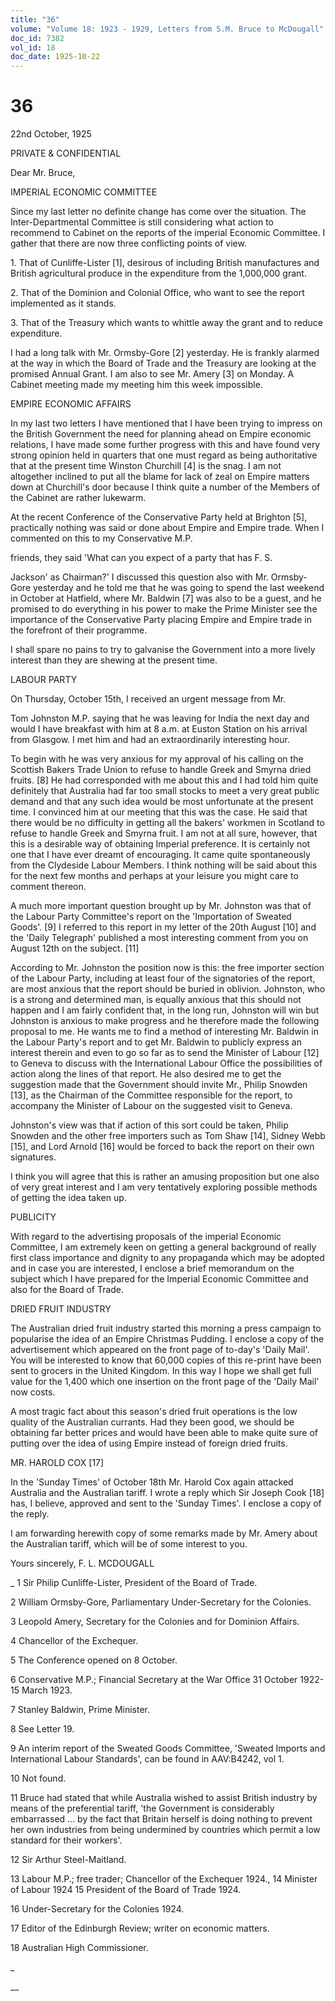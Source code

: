 ```yaml
---
title: "36"
volume: "Volume 18: 1923 - 1929, Letters from S.M. Bruce to McDougall"
doc_id: 7382
vol_id: 18
doc_date: 1925-10-22
---
```


# 36

22nd October, 1925

PRIVATE &amp; CONFIDENTIAL

Dear Mr. Bruce,

IMPERIAL ECONOMIC COMMITTEE

Since my last letter no definite change has come over the situation. The Inter-Departmental Committee is still considering what action to recommend to Cabinet on the reports of the imperial Economic Committee. I gather that there are now three conflicting points of view.

1\. That of Cunliffe-Lister [1], desirous of including British manufactures and British agricultural produce in the expenditure from the 1,000,000 grant.

2\. That of the Dominion and Colonial Office, who want to see the report implemented as it stands.

3\. That of the Treasury which wants to whittle away the grant and to reduce expenditure.

I had a long talk with Mr. Ormsby-Gore [2] yesterday. He is frankly alarmed at the way in which the Board of Trade and the Treasury are looking at the promised Annual Grant. I am also to see Mr. Amery [3] on Monday. A Cabinet meeting made my meeting him this week impossible.

EMPIRE ECONOMIC AFFAIRS

In my last two letters I have mentioned that I have been trying to impress on the British Government the need for planning ahead on Empire economic relations, I have made some further progress with this and have found very strong opinion held in quarters that one must regard as being authoritative that at the present time Winston Churchill [4] is the snag. I am not altogether inclined to put all the blame for lack of zeal on Empire matters down at Churchill's door because I think quite a number of the Members of the Cabinet are rather lukewarm.

At the recent Conference of the Conservative Party held at Brighton [5], practically nothing was said or done about Empire and Empire trade. When I commented on this to my Conservative M.P.

friends, they said 'What can you expect of a party that has F. S.

Jackson' as Chairman?' I discussed this question also with Mr. Ormsby-Gore yesterday and he told me that he was going to spend the last weekend in October at Hatfield, where Mr. Baldwin [7] was also to be a guest, and he promised to do everything in his power to make the Prime Minister see the importance of the Conservative Party placing Empire and Empire trade in the forefront of their programme.

I shall spare no pains to try to galvanise the Government into a more lively interest than they are shewing at the present time.

LABOUR PARTY

On Thursday, October 15th, I received an urgent message from Mr.

Tom Johnston M.P. saying that he was leaving for India the next day and would I have breakfast with him at 8 a.m. at Euston Station on his arrival from Glasgow. I met him and had an extraordinarily interesting hour.

To begin with he was very anxious for my approval of his calling on the Scottish Bakers Trade Union to refuse to handle Greek and Smyrna dried fruits. [8] He had corresponded with me about this and I had told him quite definitely that Australia had far too small stocks to meet a very great public demand and that any such idea would be most unfortunate at the present time. I convinced him at our meeting that this was the case. He said that there would be no difficulty in getting all the bakers' workmen in Scotland to refuse to handle Greek and Smyrna fruit. I am not at all sure, however, that this is a desirable way of obtaining Imperial preference. It is certainly not one that I have ever dreamt of encouraging. It came quite spontaneously from the Clydeside Labour Members. I think nothing will be said about this for the next few months and perhaps at your leisure you might care to comment thereon.

A much more important question brought up by Mr. Johnston was that of the Labour Party Committee's report on the 'Importation of Sweated Goods'. [9] I referred to this report in my letter of the 20th August [10] and the 'Daily Telegraph' published a most interesting comment from you on August 12th on the subject. [11]

According to Mr. Johnston the position now is this: the free importer section of the Labour Party, including at least four of the signatories of the report, are most anxious that the report should be buried in oblivion. Johnston, who is a strong and determined man, is equally anxious that this should not happen and I am fairly confident that, in the long run, Johnston will win but Johnston is anxious to make progress and he therefore made the following proposal to me. He wants me to find a method of interesting Mr. Baldwin in the Labour Party's report and to get Mr. Baldwin to publicly express an interest therein and even to go so far as to send the Minister of Labour [12] to Geneva to discuss with the International Labour Office the possibilities of action along the lines of that report. He also desired me to get the suggestion made that the Government should invite Mr., Philip Snowden [13], as the Chairman of the Committee responsible for the report, to accompany the Minister of Labour on the suggested visit to Geneva.

Johnston's view was that if action of this sort could be taken, Philip Snowden and the other free importers such as Tom Shaw [14], Sidney Webb [15], and Lord Arnold [16] would be forced to back the report on their own signatures.

I think you will agree that this is rather an amusing proposition but one also of very great interest and I am very tentatively exploring possible methods of getting the idea taken up.

PUBLICITY

With regard to the advertising proposals of the imperial Economic Committee, I am extremely keen on getting a general background of really first class importance and dignity to any propaganda which may be adopted and in case you are interested, I enclose a brief memorandum on the subject which I have prepared for the Imperial Economic Committee and also for the Board of Trade.

DRIED FRUIT INDUSTRY

The Australian dried fruit industry started this morning a press campaign to popularise the idea of an Empire Christmas Pudding. I enclose a copy of the advertisement which appeared on the front page of to-day's 'Daily Mail'. You will be interested to know that 60,000 copies of this re-print have been sent to grocers in the United Kingdom. In this way I hope we shall get full value for the 1,400 which one insertion on the front page of the 'Daily Mail' now costs.

A most tragic fact about this season's dried fruit operations is the low quality of the Australian currants. Had they been good, we should be obtaining far better prices and would have been able to make quite sure of putting over the idea of using Empire instead of foreign dried fruits.

MR. HAROLD COX [17]

In the 'Sunday Times' of October 18th Mr. Harold Cox again attacked Australia and the Australian tariff. I wrote a reply which Sir Joseph Cook [18] has, I believe, approved and sent to the 'Sunday Times'. I enclose a copy of the reply.

I am forwarding herewith copy of some remarks made by Mr. Amery about the Australian tariff, which will be of some interest to you.

Yours sincerely, F. L. MCDOUGALL 

_ 1 Sir Philip Cunliffe-Lister, President of the Board of Trade.

2 William Ormsby-Gore, Parliamentary Under-Secretary for the Colonies.

3 Leopold Amery, Secretary for the Colonies and for Dominion Affairs.

4 Chancellor of the Exchequer.

5 The Conference opened on 8 October.

6 Conservative M.P.; Financial Secretary at the War Office 31 October 1922-15 March 1923.

7 Stanley Baldwin, Prime Minister.

8 See Letter 19.

9 An interim report of the Sweated Goods Committee, 'Sweated Imports and International Labour Standards', can be found in AAV:B4242, vol 1.

10 Not found.

11 Bruce had stated that while Australia wished to assist British industry by means of the preferential tariff, 'the Government is considerably embarrassed ... by the fact that Britain herself is doing nothing to prevent her own industries from being undermined by countries which permit a low standard for their workers'.

12 Sir Arthur Steel-Maitland.

13 Labour M.P.; free trader; Chancellor of the Exchequer 1924., 14 Minister of Labour 1924 15 President of the Board of Trade 1924.

16 Under-Secretary for the Colonies 1924.

17 Editor of the Edinburgh Review; writer on economic matters.

18 Australian High Commissioner.

_

__
